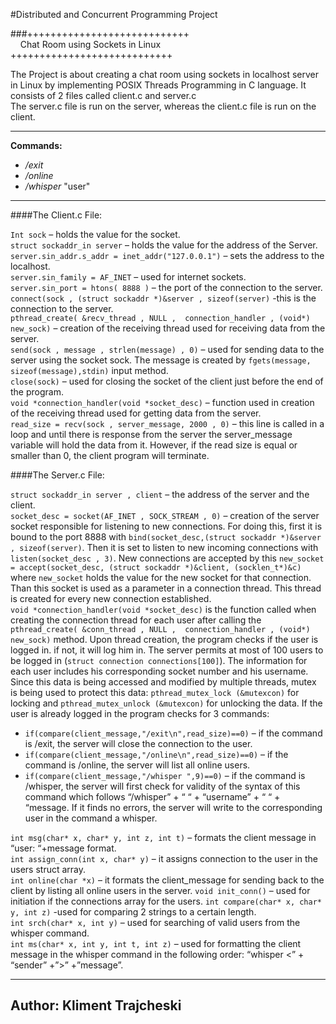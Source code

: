 
#Distributed and Concurrent Programming Project

###++++++++++++++++++++++++++++   </br> &nbsp;&nbsp;&nbsp;&nbsp;Chat Room using Sockets in Linux &nbsp;&nbsp;&nbsp;&nbsp;</br>   ++++++++++++++++++++++++++++

The Project is about creating a chat room using sockets in localhost server in Linux by implementing POSIX Threads Programming in C language. It consists of 2 files called client.c and server.c  
The server.c file is run on the server, whereas the client.c file is run on the client.  

---

__Commands:__
* _/exit_
* _/online_
* _/whisper_ "user" 

---

####The Client.c File:

`Int sock` – holds the value for the socket.  
`struct sockaddr_in server` – holds the value for the address of the Server.  
`server.sin_addr.s_addr = inet_addr("127.0.0.1")` – sets the address to the localhost.  
`server.sin_family = AF_INET` – used for internet sockets.  
`server.sin_port = htons( 8888 )` – the port of the connection to the server.  
`connect(sock , (struct sockaddr *)&server , sizeof(server)` -this is the connection to the server.  
`pthread_create( &recv_thread , NULL ,  connection_handler , (void*) new_sock)` – creation of the receiving thread used for receiving data from the server.  
`send(sock , message , strlen(message) , 0)` – used for sending data to the server using the socket sock. The message is created by `fgets(message, sizeof(message),stdin)` input method.  
`close(sock)` – used for closing the socket of the client just before the end of the program.   
`void *connection_handler(void *socket_desc)` – function used in creation of the receiving thread used for getting data from the server.  
`read_size = recv(sock , server_message, 2000 , 0)` – this line is called in a loop and until there is response from the server the server_message variable will hold the data from it. However, if the read size is equal or smaller than 0, the client program will terminate.  

####The Server.c File:

`struct sockaddr_in server , client` – the address of the server and the client.  
`socket_desc = socket(AF_INET , SOCK_STREAM , 0)` – creation of the server socket responsible for listening to new connections. For doing this, first it is bound to the port 8888 with `bind(socket_desc,(struct sockaddr *)&server , sizeof(server)`. Then it is set to listen to new incoming connections with `listen(socket_desc , 3)`. New connections are accepted by this `new_socket = accept(socket_desc, (struct sockaddr *)&client, (socklen_t*)&c)` where `new_socket` holds the value for the new socket for that connection. Than this socket is used as a parameter in a connection thread. This thread is created for every new connection established.  
`void *connection_handler(void *socket_desc)` is the function called when creating the connection thread for each user after calling the `pthread_create( &conn_thread , NULL ,  connection_handler , (void*) new_sock)` method.
Upon thread creation, the program checks if the user is logged in. if not, it will log him in. The server permits at most of 100 users to be logged in (`struct connection connections[100]`). The information for each user includes his corresponding socket number and his username. Since this data is being accessed and modified by multiple threads, mutex is being used to protect this data: `pthread_mutex_lock (&mutexcon)` for locking and `pthread_mutex_unlock (&mutexcon)` for unlocking the data. If the user is already logged in the program checks for 3 commands:  
* `if(compare(client_message,"/exit\n",read_size)==0)` – if the command is /exit, the server will close the connection to the user.
* `if(compare(client_message,"/online\n",read_size)==0)` – if the command is /online, the server will list all online users.
* `if(compare(client_message,"/whisper ",9)==0)` – if the command is /whisper, the server will first check for validity of the syntax of this command which follows “/whisper” + “ “ + “username” + “ “ + “message. If it finds no errors, the server will write to the corresponding user in the command a whisper.  

`int msg(char* x, char* y, int z, int t)` – formats the client message in “user: “+message format.  
`int assign_conn(int x, char* y)` – it assigns connection to the user in the users struct array.   
`int online(char *x)` – it formats the client_message for sending back to the client by listing all online users in the server. 
`void init_conn()` – used for initiation if the connections array for the users. 
`int compare(char* x, char* y, int z)` -used for comparing 2 strings to a certain length.   
`int srch(char* x, int y)` – used for searching of valid users from the whisper command.  
`int ms(char* x, int y, int t, int z)` – used for formatting the client message in the whisper command in the following order: “whisper <” + “sender” +”>” +”message”.

---

Author: Kliment Trajcheski
---
